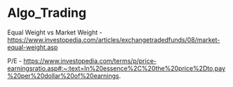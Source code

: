 # Algo_Trading

Equal Weight vs Market Weight - https://www.investopedia.com/articles/exchangetradedfunds/08/market-equal-weight.asp

P/E - https://www.investopedia.com/terms/p/price-earningsratio.asp#:~:text=In%20essence%2C%20the%20price%2Dto,pay%20per%20dollar%20of%20earnings.
